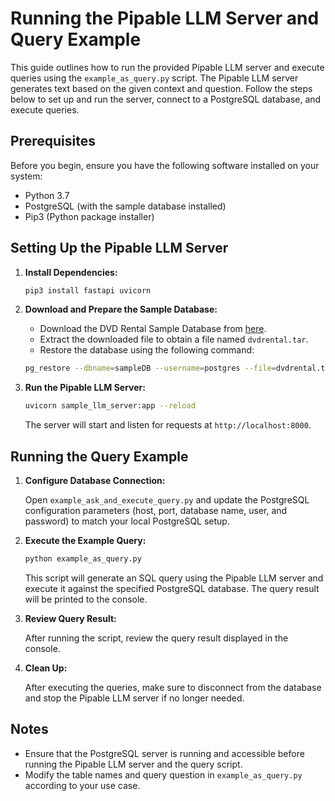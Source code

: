 # Running the Pipable LLM Server and Query Example

This guide outlines how to run the provided Pipable LLM server and execute queries using the `example_as_query.py` script. The Pipable LLM server generates text based on the given context and question. Follow the steps below to set up and run the server, connect to a PostgreSQL database, and execute queries.

## Prerequisites

Before you begin, ensure you have the following software installed on your system:

- Python 3.7
- PostgreSQL (with the sample database installed)
- Pip3 (Python package installer)

## Setting Up the Pipable LLM Server

1. **Install Dependencies:**

    ```bash
    pip3 install fastapi uvicorn
    ```

2. **Download and Prepare the Sample Database:**

   - Download the DVD Rental Sample Database from [here](https://www.postgresqltutorial.com/wp-content/uploads/2019/05/dvdrental.zip).
   - Extract the downloaded file to obtain a file named `dvdrental.tar`.
   - Restore the database using the following command:

    ```bash
    pg_restore --dbname=sampleDB --username=postgres --file=dvdrental.tar
    ```

3. **Run the Pipable LLM Server:**

    ```bash
    uvicorn sample_llm_server:app --reload
    ```

   The server will start and listen for requests at `http://localhost:8000`.

## Running the Query Example

1. **Configure Database Connection:**

   Open `example_ask_and_execute_query.py` and update the PostgreSQL configuration parameters (host, port, database name, user, and password) to match your local PostgreSQL setup.

2. **Execute the Example Query:**

    ```bash
    python example_as_query.py
    ```

    This script will generate an SQL query using the Pipable LLM server and execute it against the specified PostgreSQL database. The query result will be printed to the console.

3. **Review Query Result:**

   After running the script, review the query result displayed in the console.

4. **Clean Up:**

   After executing the queries, make sure to disconnect from the database and stop the Pipable LLM server if no longer needed.

## Notes

- Ensure that the PostgreSQL server is running and accessible before running the Pipable LLM server and the query script.
- Modify the table names and query question in `example_as_query.py` according to your use case.